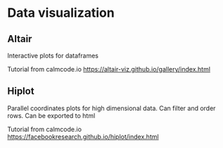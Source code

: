 # Data visualization

## Altair

Interactive plots for dataframes

Tutorial from calmcode.io
https://altair-viz.github.io/gallery/index.html

## Hiplot

Parallel coordinates plots for high dimensional data.
Can filter and order rows.
Can be exported to html

Tutorial from calmcode.io
https://facebookresearch.github.io/hiplot/index.html